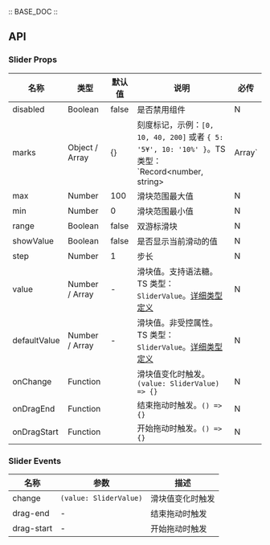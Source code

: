 :: BASE_DOC ::

## API
### Slider Props

名称 | 类型 | 默认值 | 说明 | 必传
-- | -- | -- | -- | --
disabled | Boolean | false | 是否禁用组件 | N
marks | Object / Array | {} | 刻度标记，示例：`[0, 10, 40, 200]` 或者 `{ 5:  '5¥', 10: '10%' }`。TS 类型：`Record<number, string> | Array<number>` | N
max | Number | 100 | 滑块范围最大值 | N
min | Number | 0 | 滑块范围最小值 | N
range | Boolean | false | 双游标滑块 | N
showValue | Boolean | false | 是否显示当前滑动的值 | N
step | Number | 1 | 步长 | N
value | Number / Array | - | 滑块值。支持语法糖。TS 类型：`SliderValue`。[详细类型定义](https://github.com/Tencent/tdesign-mobile-vue/tree/develop/src/slider/type.ts) | N
defaultValue | Number / Array | - | 滑块值。非受控属性。TS 类型：`SliderValue`。[详细类型定义](https://github.com/Tencent/tdesign-mobile-vue/tree/develop/src/slider/type.ts) | N
onChange | Function |  | 滑块值变化时触发。`(value: SliderValue) => {}` | N
onDragEnd | Function |  | 结束拖动时触发。`() => {}` | N
onDragStart | Function |  | 开始拖动时触发。`() => {}` | N

### Slider Events

名称 | 参数 | 描述
-- | -- | --
change | `(value: SliderValue)` | 滑块值变化时触发
drag-end | - | 结束拖动时触发
drag-start | - | 开始拖动时触发
